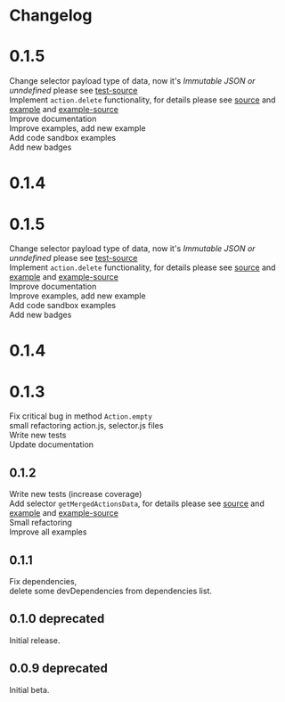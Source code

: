 # Changelog

# 0.1.5
Change selector payload type of data, now it's *Immutable JSON or unndefined* please see [test-source](https://github.com/edtoken/redux-tide/blob/master/test/selector.spec.js#L48)    
Implement `action.delete` functionality, for details please see [source](https://github.com/edtoken/redux-tide/blob/master/src/action.js#L464) and [example](https://edtoken.github.io/redux-tide/?ex=delete-entity-from-state) and [example-source](https://github.com/edtoken/redux-tide/blob/master/website/src/delete-entity-from-state/index.js#L1)   
Improve documentation  
Improve examples, add new example  
Add code sandbox examples  
Add new badges 

# 0.1.4

# 0.1.5
Change selector payload type of data, now it's *Immutable JSON or unndefined* please see [test-source](https://github.com/edtoken/redux-tide/blob/master/test/selector.spec.js#L48)    
Implement `action.delete` functionality, for details please see [source](https://github.com/edtoken/redux-tide/blob/master/src/action.js#L464) and [example](https://edtoken.github.io/redux-tide/?ex=delete-entity-from-state) and [example-source](https://github.com/edtoken/redux-tide/blob/master/website/src/delete-entity-from-state/index.js#L1)   
Improve documentation  
Improve examples, add new example  
Add code sandbox examples  
Add new badges 

# 0.1.4

# 0.1.3
Fix critical bug in method `Action.empty`  
small refactoring action.js, selector.js files  
Write new tests   
Update documentation  

## 0.1.2
Write new tests (increase coverage)  
Add selector `getMergedActionsData`, for details please see [source](https://github.com/edtoken/redux-tide/blob/master/src/selector.js#L116) and [example](https://edtoken.github.io/redux-tide/?ex=merged-actions-data) and [example-source](https://github.com/edtoken/redux-tide/blob/master/website/src/merged-actions-data/index.js#L50)       
Small refactoring    
Improve all examples    

## 0.1.1
Fix dependencies,   
delete some devDependencies from dependencies list.  

## 0.1.0 deprecated
Initial release.

## 0.0.9 deprecated
Initial beta.